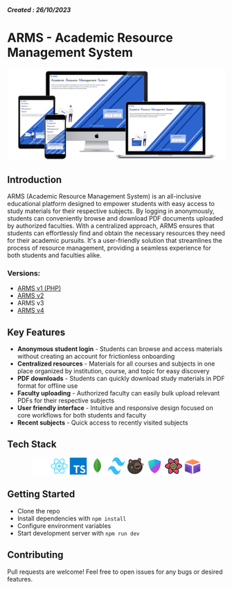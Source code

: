##### Created : 26/10/2023


# ARMS - Academic Resource Management System

![ARMS v3 Preview](public/Icons/ARMSv3Mockup.png)

## Introduction
ARMS (Academic Resource Management System) is an all-inclusive educational platform designed to empower students with easy access to study materials for their respective subjects. By logging in anonymously, students can conveniently browse and download PDF documents uploaded by authorized faculties. With a centralized approach, ARMS ensures that students can effortlessly find and obtain the necessary resources they need for their academic pursuits. It's a user-friendly solution that streamlines the process of resource management, providing a seamless experience for both students and faculties alike.

### Versions:
- [ARMS v1 (PHP)](https://github.com/ChiragChrg/arms-php)
- [ARMS v2](https://github.com/ChiragChrg/arms-v2)
- ARMS v3
- [ARMS v4](https://github.com/ChiragChrg/arms-v4)

## Key Features
- **Anonymous student login** - Students can browse and access materials without creating an account for frictionless onboarding
- **Centralized resources** - Materials for all courses and subjects in one place organized by institution, course, and topic for easy discovery  
- **PDF downloads** - Students can quickly download study materials in PDF format for offline use
- **Faculty uploading** - Authorized faculty can easily bulk upload relevant PDFs for their respective subjects
- **User friendly interface** - Intuitive and responsive design focused on core workflows for both students and faculty
- **Recent subjects** - Quick access to recently visited subjects

## Tech Stack
<div align="center">
      <img
        alt="Next JS"
        title="Next JS"
        width="40px"
        height="40px"
        src="https://raw.githubusercontent.com/ChiragChrg/ChiragChrg.github.io/main/icons/nextjs.svg"
      />
      <img
        alt="React JS"
        title="React JS"
        width="40px"
        height="40px"
        src="https://raw.githubusercontent.com/ChiragChrg/ChiragChrg.github.io/main/icons/reactjs.svg"
      />
      <img
        alt="TypeScript"
        title="TypeScript"
        width="40px"
        height="40px"
        src="https://raw.githubusercontent.com/ChiragChrg/ChiragChrg.github.io/main/icons/typescript.svg"
      />
      <img
        alt="MongoDB"
        title="MongoDB"
        width="40px"
        height="40px"
        src="https://raw.githubusercontent.com/ChiragChrg/ChiragChrg.github.io/main/icons/mongodb.svg"
      />
      <img
        alt="Tailwind CSS"
        title="Tailwind CSS"
        width="40px"
        height="40px"
        src="https://raw.githubusercontent.com/ChiragChrg/ChiragChrg.github.io/main/icons/tailwind.svg"
      />
      <img
        alt="Zustand"
        title="Zustand"
        width="40px"
        height="40px"
        src="https://raw.githubusercontent.com/ChiragChrg/ChiragChrg.github.io/main/icons/zustand.webp"
      />
      <img
        alt="NextAuth.JS"
        title="NextAuth.JS"
        width="40px"
        height="40px"
        src="https://raw.githubusercontent.com/ChiragChrg/ChiragChrg.github.io/main/icons/nextauth.svg"
      />
      <img
        alt="TanStack Query"
        title="TanStack Query"
        width="40px"
        height="40px"
        src="https://raw.githubusercontent.com/ChiragChrg/ChiragChrg.github.io/main/icons/reactquery.svg"
      />
      <img
        alt="EdgeStore"
        title="EdgeStore"
        width="40px"
        height="40px"
        src="https://raw.githubusercontent.com/ChiragChrg/ChiragChrg.github.io/main/icons/edgestore.webp"
      />
</div>

## Getting Started
- Clone the repo
- Install dependencies with `npm install`
- Configure environment variables
- Start development server with `npm run dev`

## Contributing
Pull requests are welcome! Feel free to open issues for any bugs or desired features.
